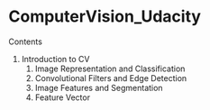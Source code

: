 # ComputerVision_Udacity
Contents
1) Introduction to CV
    1) Image Representation and Classification
    2) Convolutional Filters and Edge Detection
    3) Image Features and Segmentation
    4) Feature Vector
